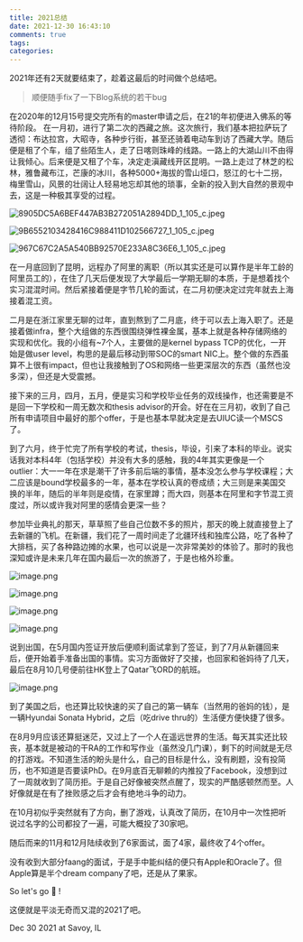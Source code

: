 ```yaml
---
title: 2021总结 
date: 2021-12-30 16:43:10
comments: true
tags: 
categories: 
---
```


2021年还有2天就要结束了，趁着这最后的时间做个总结吧。

> 顺便随手fix了一下Blog系统的若干bug

在2020年的12月15号提交完所有的master申请之后，在21的年初便进入佛系的等待阶段。
在一月初，进行了第二次的西藏之旅。这次旅行，我们基本把拉萨玩了透彻：布达拉宫，大昭寺，各种步行街，甚至还骑着电动车到访了西藏大学。随后便是租了个车，组了些陌生人，走了日喀则珠峰的线路。一路上的大湖山川不由得让我倾心。后来便是又租了个车，决定走滇藏线开区昆明。一路上走过了林芝的松林，雅鲁藏布江，芒康的冰川，各种5000+海拔的雪山垭口，怒江的七十二拐，梅里雪山，风景的壮阔让人轻易地忘却其他的琐事，全新的投入到大自然的景观中去，这是一种极其享受的过程。

![8905DC5A6BEF447AB3B272051A2894DD_1_105_c.jpeg](https://audio-1257009668.cos.ap-shanghai.myqcloud.com/blog/8905DC5A-6BEF-447A-B3B2-72051A2894DD_1_105_c.jpeg-acc3ba0b-cd70-4d45-8ca8-f686de7a02f7)

![9B6552103428416C988411D102566727_1_105_c.jpeg](https://audio-1257009668.cos.ap-shanghai.myqcloud.com/blog/9B655210-3428-416C-9884-11D102566727_1_105_c.jpeg-3448df92-3690-48b2-9e07-05df9f9fb293)

![967C67C2A5A540BB92570E233A8C36E6_1_105_c.jpeg](https://audio-1257009668.cos.ap-shanghai.myqcloud.com/blog/967C67C2-A5A5-40BB-9257-0E233A8C36E6_1_105_c.jpeg-e7df32df-a27e-4c55-b6f8-9fdbc9829dd7)

在一月底回到了昆明，远程办了阿里的离职（所以其实还是可以算作是半年工龄的阿里员工的），在住了几天后便发现了大学最后一学期无聊的本质，于是想着找个实习混混时间。然后紧接着便是字节几轮的面试，在二月初便决定过完年就去上海接着混工资。

二月是在浙江家里无聊的过年，直到熬到了二月底，终于可以去上海入职了。还是接着做infra，整个大组做的东西很围绕弹性裸金属，基本上就是各种存储网络的实现和优化。我的小组有~7个人，主要做的是kernel bypass TCP的优化，一开始是做user level，构思的是最后移动到带SOC的smart NIC上。整个做的东西虽算不上很有impact，但也让我接触到了OS和网络一些更深层次的东西（虽然也没多深），但还是大受震撼。

接下来的三月，四月，五月，便是实习和学校毕业任务的双线操作，也还需要是不是回一下学校和一周无数次和thesis advisor的开会。好在在三月初，收到了自己所有申请项目中最好的那个offer，于是也基本早就决定是去UIUC读一个MSCS了。

到了六月，终于忙完了所有学校的考试，thesis，毕设，引来了本科的毕业。说实话我对本科4年（包括学校）并没有大多的感触，我的4年其实更像是一个outlier：大一一年在求是潮干了许多前后端的事情，基本没怎么参与学校课程；大二应该是bound学校最多的一年，基本在学校认真的卷成绩；大三则是来美国交换的半年，随后的半年则是疫情，在家里蹲；而大四，则基本在阿里和字节混工资度过，所以或许我对阿里的感情会更深一些？

参加毕业典礼的那天，草草照了些自己位数不多的照片，那天的晚上就直接登上了去新疆的飞机。在新疆，我们花了一周时间走了北疆环线和独库公路，吃了各种了大排档，买了各种路边摊的水果，也可以说是一次非常美妙的体验了。那时的我也深知或许是未来几年在国内最后一次的旅游了，于是也格外珍重。

![image.png](https://audio-1257009668.cos.ap-shanghai.myqcloud.com/blog/image.png-dc9d6f53-8c67-47dd-a87c-80027c685653)

![image.png](https://audio-1257009668.cos.ap-shanghai.myqcloud.com/blog/image.png-0e222268-be19-4f49-8302-a963a70e699d)

![image.png](https://audio-1257009668.cos.ap-shanghai.myqcloud.com/blog/image.png-c52ad967-514f-4a11-b4f3-4d6bc17e3863)

![image.png](https://audio-1257009668.cos.ap-shanghai.myqcloud.com/blog/image.png-d53a0588-e306-44bf-adb6-360f96491e20)

说到出国，在5月国内签证开放后便顺利面试拿到了签证，到了7月从新疆回来后，便开始着手准备出国的事情。实习方面做好了交接，也回家和爸妈待了几天，最后在8月10几号便前往HK登上了Qatar飞ORD的航班。

![image.png](https://audio-1257009668.cos.ap-shanghai.myqcloud.com/blog/image.png-515d496c-b093-4a3c-9a05-47cd4ad4e557)

到了美国之后，也还算比较快速的买了自己的第一辆车（当然用的爸妈的钱），是一辆Hyundai Sonata Hybrid，之后（吃drive thru的）生活便方便快捷了很多。

在8月9月应该还算挺迷茫，又过上了一个人在遥远世界的生活。每天其实还比较丧，基本就是被动的干RA的工作和写作业（虽然没几门课），剩下的时间就是无尽的打游戏。不知道生活的盼头是什么，自己的目标是什么，没有刷题，没有投简历，也不知道是否要读PhD。在9月底百无聊赖的内推投了Facebook，没想到过了一周就收到了简历拒。于是自己好像被突然点醒了，现实的严酷感顿然而至。人好像就是在有了挫败感之后才会有绝地斗争的动力。

在10月初似乎突然就有了方向，删了游戏，认真改了简历，在10月中一次性把听说过名字的公司都投了一遍，可能大概投了30家吧。

随后而来的11月和12月陆续收到了6家面试，面了4家，最终收了4个offer。

没有收到大部分faang的面试，于是手中能纠结的便只有Apple和Oracle了。但Apple算是半个dream company了吧，还是从了果家。

So let's go  !

这便就是平淡无奇而又混的2021了吧。

Dec 30 2021 at Savoy, IL
